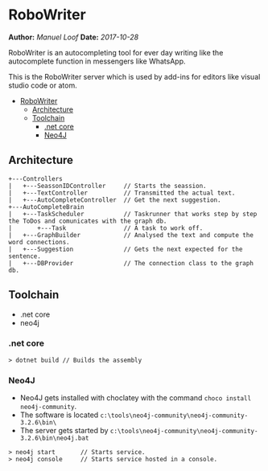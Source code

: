 # RoboWriter
**Author:** *Manuel Loof*
**Date:**   *2017-10-28*


RoboWriter is an autocompleting tool for ever day writing like the autocomplete function in messengers like WhatsApp.

This is the RoboWriter server which is used by add-ins for editors like visual studio code or atom.

- [RoboWriter](#robowriter)
    - [Architecture](#architecture)
    - [Toolchain](#toolchain)
        - [.net core](#net-core)
        - [Neo4J](#neo4j)

## Architecture


    +---Controllers
    |   +---SeassonIDController     // Starts the seassion.
    |   +---TextController          // Transmitted the actual text.
    |   +---AutoCompleteController  // Get the next suggestion.
    +---AutoCompleteBrain
    |   +---TaskScheduler           // Taskrunner that works step by step the ToDos and comunicates with the graph db.
    |       +---Task                // A task to work off.
    |   +---GraphBuilder            // Analysed the text and compute the word connections.
    |   +---Suggestion              // Gets the next expected for the sentence.
    |   +---DBProvider              // The connection class to the graph db.

## Toolchain

- .net core
- neo4j

### .net core

```shell 
> dotnet build // Builds the assembly
```

### Neo4J

- Neo4J gets installed with choclatey with the command `choco install neo4j-community`.
- The software is located `c:\tools\neo4j-community\neo4j-community-3.2.6\bin\`
- The server gets started by `c:\tools\neo4j-community\neo4j-community-3.2.6\bin\neo4j.bat`

```shell 
> neo4j start       // Starts service.
> neo4j console     // Starts service hosted in a console.
```
